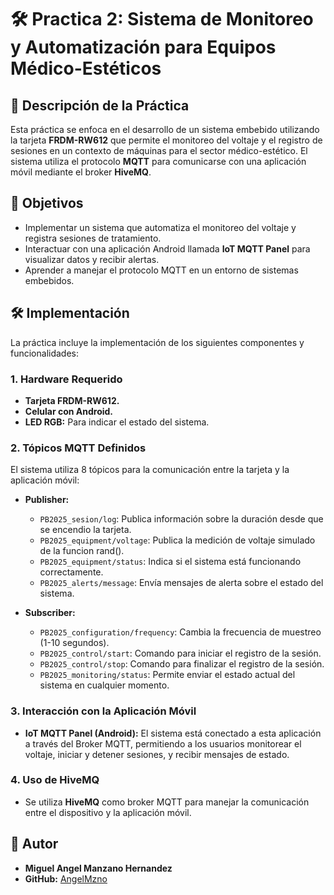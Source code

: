# 🛠️ Practica 2: Sistema de Monitoreo y Automatización para Equipos Médico-Estéticos

## 📌 Descripción de la Práctica
Esta práctica se enfoca en el desarrollo de un sistema embebido utilizando la tarjeta **FRDM-RW612** que permite el monitoreo del voltaje y el registro de sesiones en un contexto de máquinas para el sector médico-estético. El sistema utiliza el protocolo **MQTT** para comunicarse con una aplicación móvil mediante el broker **HiveMQ**.

## 🎯 Objetivos
- Implementar un sistema que automatiza el monitoreo del voltaje y registra sesiones de tratamiento.
- Interactuar con una aplicación Android llamada **IoT MQTT Panel** para visualizar datos y recibir alertas.
- Aprender a manejar el protocolo MQTT en un entorno de sistemas embebidos.

## 🛠️ Implementación
La práctica incluye la implementación de los siguientes componentes y funcionalidades:

### 1. Hardware Requerido
- **Tarjeta FRDM-RW612.**
- **Celular con Android.**
- **LED RGB:** Para indicar el estado del sistema.


### 2. Tópicos MQTT Definidos
El sistema utiliza 8 tópicos para la comunicación entre la tarjeta y la aplicación móvil:

- **Publisher:**
  - `PB2025_sesion/log`: Publica información sobre la duración desde que se encendio la tarjeta.
  - `PB2025_equipment/voltage`: Publica la medición de voltaje simulado de la funcion rand().
  - `PB2025_equipment/status`: Indica si el sistema está funcionando correctamente.
  - `PB2025_alerts/message`: Envía mensajes de alerta sobre el estado del sistema.

- **Subscriber:**
  - `PB2025_configuration/frequency`: Cambia la frecuencia de muestreo (1-10 segundos).
  - `PB2025_control/start`: Comando para iniciar el registro de la sesión.
  - `PB2025_control/stop`: Comando para finalizar el registro de la sesión.
  - `PB2025_monitoring/status`: Permite enviar el estado actual del sistema en cualquier momento.

### 3. Interacción con la Aplicación Móvil
- **IoT MQTT Panel (Android):** El sistema está conectado a esta aplicación a través del Broker MQTT, permitiendo a los usuarios monitorear el voltaje, iniciar y detener sesiones, y recibir mensajes de estado.

### 4. Uso de HiveMQ
- Se utiliza **HiveMQ** como broker MQTT para manejar la comunicación entre el dispositivo y la aplicación móvil. 

## 👤 Autor
- **Miguel Angel Manzano Hernandez**
- **GitHub:** [AngelMzno](https://github.com/AngelMzno)
